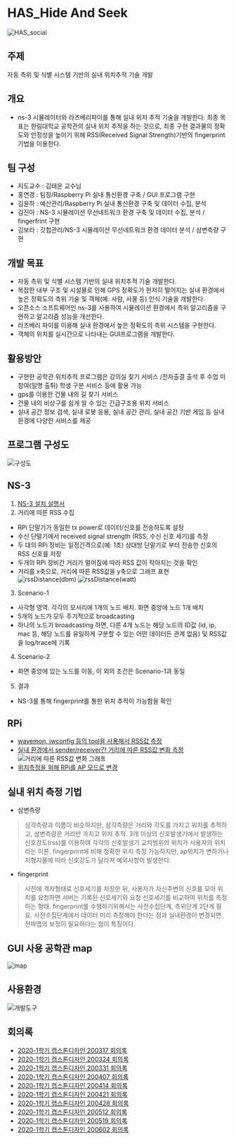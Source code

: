# HAS_Hide And Seek
![HAS_social](https://user-images.githubusercontent.com/50609368/80462249-65c5e800-8971-11ea-96d3-a71d8806b00d.png)

## 주제
자동 측위 및 식별 시스템 기반의 실내 위치추적 기술 개발

## 개요
* ns-3 시뮬레이터와 라즈베리파이를 통해 실내 위치 추적 기술을 개발한다. 최종 목표는 한림대학교 공학관의 실내 위치 추적을 하는 것으로, 최종 구현 결과물의 정확도와 안정성을 높이기 위해 RSS(Received Signal Strength)기반의 fingerprint 기법을 이용한다.

## 팀 구성
* 지도교수 : 김태운 교수님
* 홍연경 : 팀장/Raspberry Pi 실내 통신환경 구축 / GUI 프로그램 구현 
* 김윤하 : 예산관리/Raspberry Pi 실내 통신환경 구축 및 데이터 수집, 분석
* 김진아 : NS-3 시뮬레이션 무선네트워크 환경 구축 및 데이터 수집, 분석 / fingerfrint 구현
* 김보라 : 깃헙관리/NS-3 시뮬레이션 무선네트워크 환경 데이터 분석 / 삼변측량 구현

## 개발 목표
* 자동 측위 및 식별 시스템 기반의 실내 위치추적 기술 개발한다.
* 복잡한 내부 구조 및 시설물로 인해 GPS 정확도가 현저히 떨어지는 실내 환경에서 높은 정확도의 측위 기술 및 객체(예: 사람, 사물 등) 인식 기술을 개발한다. 
* 오픈소스 소프트웨어인 ns-3를 사용하여 시뮬레이션 환경에서 측위 알고리즘을 구현하고 알고리즘 성능을 개선한다. 
* 라즈베리 파이를 이용해 실내 환경에서 높은 정확도의 측위 시스템을 구현한다. 
* 객체의 위치를 실시간으로 나타내는 GUI프로그램을 개발한다.

## 활용방안
* 구현한 공학관 위치추적 프로그램은 강의실 찾기 서비스 /전자출결 출석 후 수업 미참여(일명 출튀) 학생 구분 서비스 등에 활용 가능
* gps를 이용한 건물 내의 길 찾기 서비스
* 건물 내의 비상구를 쉽게 알 수 있는 긴급구조용 위치 서비스
* 실내 공간 정보 검색, 실내 로봇 응용, 실내 공간 관리, 실내 공간 기반 게임 등 실내 환경에 다양한 서비스를 제공

## 프로그램 구성도
![구성도](https://user-images.githubusercontent.com/50609368/85051035-f41c5480-b1d1-11ea-8872-4e49ee882dfe.PNG)

## NS-3
1. [NS-3 설치 설명서](https://drive.google.com/file/d/115PVnxi2bxedmq_MLoXg6lGM1okgEvpK/view?usp=sharing)
2. 거리에 따른 RSS 수집
 * RPi 단말기가 동일한 tx power로 데이터/신호를 전송하도록 설정
 * 수신 단말기에서 received signal strength (RSS, 수신 신호 세기)를 측정
 * 두 대의 RPi 장비는 일정간격으로(예: 1초) 상대방 단말기로 부터 전송한 신호의 RSS 신호를 저장
 * 두개의 RPi 장비간 거리가 멀어짐에 따라 RSS 값이 작아지는 것을 확인
 * 거리를 x축으로, 거리에 따른 RSS값을 y축으로 그래프 표현
![rssDistance(dbm)](https://user-images.githubusercontent.com/50609368/80571044-e00c7000-8a36-11ea-9c33-d71d04f412e4.PNG)
![rssDistance(watt)](https://user-images.githubusercontent.com/50609368/80572171-c53afb00-8a38-11ea-914e-cb5d2567f4fc.PNG)
3. Scenario-1
 * 사각형 영역. 각각의 모서리에 1개의 노드 배치. 화면 중앙에 노드 1개 배치
 * 5개의 노드가 모두 주기적으로 broadcasting
 * 하나의 노드가 broadcasting 하면, 다른 4개 노드는 해당 노드의 ID값 (id, ip, mac 등, 해당 노드를 유일하게 구분할 수 있는 어떤 데이터든 관계 없음) 및 RSS값을 log/trace에 기록
4. Scenario-2
 * 화면 중앙에 있는 노드를 이동, 이 외의 조건은 Scenario-1과 동일
5. 결과
 * NS-3를 통해 fingerprint를 통한 위치 추적이 가능함을 확인

## RPi
* [wavemon, iwconfig 등의 tool을 사용해서 RSS값 측정](https://drive.google.com/file/d/18h2EYKPiQfDfjL27Fy-pDv_DGVKYsRgQ/view?usp=sharing)
* [실내 환경에서 sender/receiver간 거리에 따른 RSS값 변화 측정](https://drive.google.com/file/d/1dB44r0sZaxvjT3-pFy_2ttB63CJEOstQ/view?usp=sharing)
 ![거리에 따른 RSS값 변화 그래프](https://user-images.githubusercontent.com/50609368/85047878-676f9780-b1cd-11ea-8686-10469f88c880.PNG)
* [위치측정을 위해 RPi를 AP 모드로 변경](https://drive.google.com/file/d/1HiYkCAV3NG9jZy35zZtxu7XRE7Z6VtLh/view?usp=sharing)

## 실내 위치 측정 기법
* 삼변측량
> 삼각측량과 이름이 비슷하지만, 삼각측량은 거리와 각도를 가지고 위치를 추적하고, 삼변측량은 거리만 가지고 위치 추적. 3개 이상의 신호발생기에서 발생하는 신호강도(rss)를 이용하여 각각의 신호발생기 교차범위의 위치가 사용자의 위치라는 이론. fingerprint에 비해 정확한 위치 측정 가능하지만, ap위치가 변하거나 지형지물에 따라 신호강도가 달라져 예외사항이 발생한다.

* fingerprint
> 사전에 격자형태로 신호세기를 저장한 뒤, 사용자가 자신주변의 신호를 모아 위치를 요청하면 서버는 기록된 신호세기와 요청 신호세기를 비교하여 위치를 측정하는 형태. fingerprint를 수행하기위해서는  사전수집단계, 측위단계 2단계 필요. 사전수집단계에서 데이터 미리 측정해야 한다는 점과 실내환경이 변경되면 전파맵의 보정이 필요하다는 점이 특징이다.

 ## GUI 사용 공학관 map
![map](https://user-images.githubusercontent.com/50609368/85044706-f9c16c80-b1c8-11ea-8718-a4dd6d3eb750.png)

## 사용환경
![개발도구](https://user-images.githubusercontent.com/50609368/85049672-fe3d5380-b1cf-11ea-8e1e-16ac164875c6.PNG)
 
 ## 회의록
 * [2020-1학기 캡스톤디자인 200317 회의록](https://drive.google.com/file/d/18ute8Sk0x_bHUOz7mdzSNhEgZ52nLWls/view?usp=sharing)
 * [2020-1학기 캡스톤디자인 200324 회의록](https://drive.google.com/file/d/1zDEydlisIfj0WCvA-W77H4ijMMDAw5e7/view?usp=sharing)
 * [2020-1학기 캡스톤디자인 200331 회의록](https://drive.google.com/file/d/15oF0xEkqqlKzznCChwq66feqiK9S26tS/view?usp=sharing)
 * [2020-1학기 캡스톤디자인 200407 회의록](https://drive.google.com/file/d/19yURt9eabhi2oRWYOXDplFDTgC1e-nip/view?usp=sharing)
 * [2020-1학기 캡스톤디자인 200414 회의록](https://drive.google.com/file/d/1tJ-4pPjRItMvVlCovkR7KeBeXz2obJSu/view?usp=sharing)
 * [2020-1학기 캡스톤디자인 200421 회의록](https://drive.google.com/file/d/1ahfUIlp6Wn95fFzrZXbw-HZ7V-MkfEwQ/view?usp=sharing)
 * [2020-1학기 캡스톤디자인 200428 회의록](https://drive.google.com/file/d/1PnQCxsvJLDd7R9Vzn6pvhagP0IxTOf-d/view?usp=sharing)
 * [2020-1학기 캡스톤디자인 200512 회의록](https://drive.google.com/file/d/1tFszON3l0FZqbq4PcgkeHNDcu8kwllhQ/view?usp=sharing)
 * [2020-1학기 캡스톤디자인 200519 회의록](https://drive.google.com/file/d/1prEXLQ_5slSAFTah8wYXbpZJWsySlt4y/view?usp=sharing)
 * [2020-1학기 캡스톤디자인 200602 회의록](https://drive.google.com/file/d/1J-jgfdsKsWC9NX6BENrY0Ix8coHTf_yZ/view?usp=sharing)
